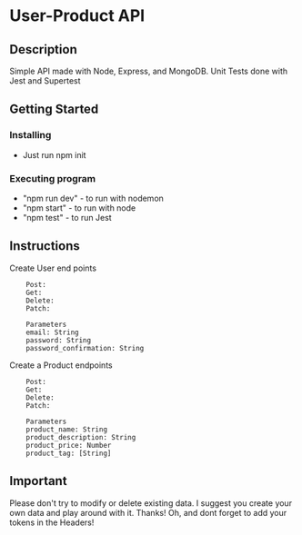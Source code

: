 # User-Product API

## Description

Simple API made with Node, Express, and MongoDB. Unit Tests done with Jest and Supertest

## Getting Started

### Installing

* Just run npm init

### Executing program

* "npm run dev" - to run with nodemon
* "npm start" - to run with node
* "npm test" - to run Jest

## Instructions

Create User end points

```
    Post:
    Get:
    Delete:
    Patch:

    Parameters
    email: String
    password: String
    password_confirmation: String
```

Create a Product endpoints

```
    Post:
    Get:
    Delete:
    Patch:

    Parameters
    product_name: String
    product_description: String
    product_price: Number
    product_tag: [String]

```

## Important

Please don't try to modify or delete existing data. I suggest you create your own data and play around with it. Thanks!
Oh, and dont forget to add your tokens in the Headers!